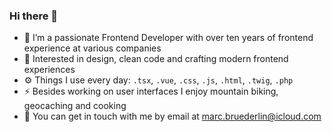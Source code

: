 ### Hi there 👋

- 🔭 I’m a passionate Frontend Developer with over ten years of frontend experience at various companies
- 🌱 Interested in design, clean code and crafting modern frontend experiences
- ⚙️ Things I use every day: `.tsx`, `.vue`, `.css`, `.js`, `.html`, `.twig`, `.php`
- ⚡ Besides working on user interfaces I enjoy mountain biking, geocaching and cooking
- 💬 You can get in touch with me by email at [marc.bruederlin@icloud.com](mailto:marc.bruederlin@icloud.com)

<!--
**marcbruederlin/marcbruederlin** is a ✨ _special_ ✨ repository because its `README.md` (this file) appears on your GitHub profile.

Here are some ideas to get you started:

- 🔭 I’m currently working on ...
- 🌱 I’m currently learning ...
- 👯 I’m looking to collaborate on ...
- 🤔 I’m looking for help with ...
- 💬 Ask me about ...
- 📫 How to reach me: ...
- 😄 Pronouns: ...
- ⚡ Fun fact: ...
-->
